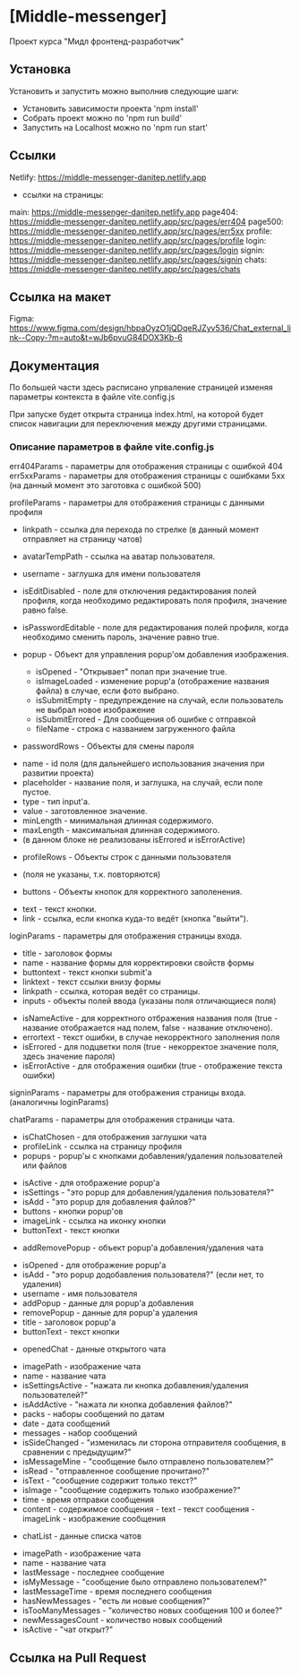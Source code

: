 # [Middle-messenger]

Проект курса "Мидл фронтенд-разработчик"



## Установка

Установить и запустить можно выполнив следующие шаги:

* Установить зависимости проекта 'npm install'
* Собрать проект можно по 'npm run build'
* Запустить на Localhost можно по 'npm run start'

## Ссылки

Netlify: https://middle-messenger-danitep.netlify.app

* ссылки на страницы:

main: https://middle-messenger-danitep.netlify.app
page404: https://middle-messenger-danitep.netlify.app/src/pages/err404
page500: https://middle-messenger-danitep.netlify.app/src/pages/err5xx
profile: https://middle-messenger-danitep.netlify.app/src/pages/profile
login: https://middle-messenger-danitep.netlify.app/src/pages/login
signin: https://middle-messenger-danitep.netlify.app/src/pages/signin
chats: https://middle-messenger-danitep.netlify.app/src/pages/chats
## Ссылка на макет

Figma: https://www.figma.com/design/hbpaOyzO1jQDqeRJZyv536/Chat_external_link--Copy-?m=auto&t=wJb6pvuG84DOX3Kb-6

## Документация

По большей части здесь расписано упрваление страницей изменяя параметры контекста в файле vite.config.js

При запуске будет открыта страница index.html, на которой будет список навигации для переключения между другими страницами.

### Описание параметров в файле vite.config.js
err404Params - параметры для отображения страницы с ошибкой 404
err5xxParams - параметры для отображения страницы с ошибками 5xx (на данный момент это заготовка с ошибкой 500)

profileParams - параметры для отображения страницы с данными профиля
* linkpath - ссылка для перехода по стрелке (в данный момент отправляет на страницу чатов)
* avatarTempPath - ссылка на аватар пользователя.
* username - заглушка для имени пользователя
* isEditDisabled - поле для отключения редактирования полей профиля, когда необходимо редактировать поля профиля, значение равно false. 
* isPasswordEditable - поле для редактирования полей профиля, когда необходимо сменить пароль, значение равно true. 

* popup - Объект для управления popup'ом добавления изображения.
  - isOpened - "Открывает" попап при значение true.
  - isImageLoaded - изменение popup'а (отображение названия файла) в случае, если фото выбрано.
  - isSubmitEmpty - предупреждение на случай, если пользователь не выбрал новое изображение
  - isSubmitErrored - Для сообщения об ошибке с отправкой
  - fileName - строка с названием загруженного файла

* passwordRows - Объекты для смены пароля
 - name - id поля (для дальнейшего использования значения при развитии проекта)
 - placeholder - название поля, и заглушка, на случай, если поле пустое.
 - type - тип input'а.
 - value - заготовленное значение.
 - minLength - минимальная длинная содержимого.
 - maxLength - максимальная длинная содержимого.
 - (в данном блоке не реализованы isErrored и isErrorActive)

 * profileRows - Объекты строк с данными пользователя
 - (поля не указаны, т.к. повторяются)


 * buttons - Объекты кнопок для корректного заполенения.
 - text - текст кнопки.
 - link - ссылка, если кнопка куда-то ведёт (кнопка "выйти").

loginParams - параметры для отображения страницы входа.
* title - заголовок формы 
* name - название формы для корректировки свойств формы
* buttontext - текст кнопки submit'а 
* linktext - текст ссылки внизу формы
* linkpath - ссылка, которая ведёт со страницы.
* inputs - объекты полей ввода
(указаны поля отличающиеся поля)
 - isNameActive - для корректного отбражения названия поля (true - название отображается над полем, false - название отключено).
 - errortext - текст ошибки, в случае некорректного заполнения поля
 - isErrored - для подцветки поля (true - некорректое значение поля, здесь значение пароля) 
 - isErrorActive - для отображения ошибки (true - отображение текста ошибки)

signinParams - параметры для отображения страницы входа.
(аналогичны loginParams)

chatParams - параметры для отображения страницы чата.
* isChatChosen - для отображения заглушки чата
* profileLink - ссылка на страницу профиля
* popups - popup'ы с кнопками добавления/удаления пользователей или файлов
 - isActive - для отображение popup'а
 - isSettings - "это popup для добавления/удаления пользователя?"
 - isAdd - "это popup для добавления файлов?"
 - buttons - кнопки popup'ов
  - imageLink - ссылка на иконку кнопки
  - buttonText - текст кнопки
* addRemovePopup - объект popup'а добавления/удаления чата
 - isOpened - для отображение popup'а
 - isAdd - "это popup додобавления пользователя?" (если нет, то удаления)
 - username - имя пользователя
 - addPopup - данные для popup'а добавления
 - removePopup - данные для popup'а удаления
  - title - заголовок popup'а
  - buttonText - текст кнопки
* openedChat - данные открытого чата
 - imagePath - изображение чата
 - name - название чата
 - isSettingsActive - "нажата ли кнопка добавления/удаления пользователей?"
 - isAddActive - "нажата ли кнопка добавления файлов?"
 - packs - наборы сообщений по датам
  - date - дата сообщений
  - messages - набор сообщений
   - isSideChanged - "изменилась ли сторона отправителя сообщения, в сравнении с предыдущим?"
   - isMessageMine - "сообщение было отправлено пользователем?"
   - isRead - "отправленное сообщение прочитано?"
   - isText - "сообщение содержит только текст?"
   - isImage - "сообщение содержить только изображение?"
   - time - время отправки сообщения
   - content - содержимое сообщения
    - text - текст сообщения
    - imageLink - изображение сообщения
* chatList - данные списка чатов
 - imagePath - изображение чата
 - name - название чата
 - lastMessage - последнее сообщение
 - isMyMessage - "сообщение было отправлено пользователем?"
 - lastMessageTime - время последнего сообщения
 - hasNewMessages - "есть ли новые сообщения?"
 - isTooManyMessages - "количество новых сообщения 100 и более?"
 - newMessagesCount - количество новых сообщений
 - isActive - "чат открыт?"
## Ссылка на Pull Request


